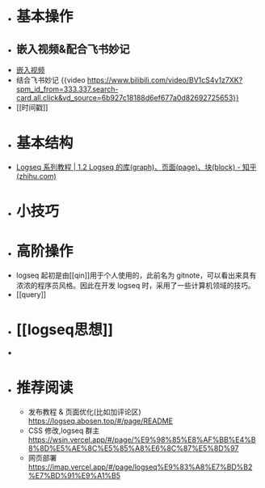 - # 基本操作
- ## 嵌入视频&配合飞书妙记
- [嵌入视频](https://www.xiaohongshu.com/discovery/item/62c96f9900000000210351a7)
- 结合飞书妙记 {{video https://www.bilibili.com/video/BV1cS4y1z7XK?spm_id_from=333.337.search-card.all.click&vd_source=6b927c18188d6ef677a0d82692725653}}
- [[时间戳]]
- # 基本结构
- [Logseq 系列教程 | 1.2 Logseq 的库(graph)、页面(page)、块(block) - 知乎 (zhihu.com)](https://zhuanlan.zhihu.com/p/370299376)
- # 小技巧
- # 高阶操作
- logseq 起初是由[[qin]]用于个人使用的，此前名为 gitnote，可以看出来具有浓浓的程序员风格。因此在开发 logseq 时，采用了一些计算机领域的技巧。
- [[query]]
- # [[logseq思想]]
-
- # 推荐阅读
	- 发布教程 & 页面优化(比如加评论区)  https://logseq.abosen.top/#/page/README
	- CSS 修改,logseq 群主 https://wsin.vercel.app/#/page/%E9%98%85%E8%AF%BB%E4%B8%8D%E5%AE%8C%E5%85%A8%E6%8C%87%E5%8D%97
	- 网页部署 https://imap.vercel.app/#/page/logseq%E9%83%A8%E7%BD%B2%E7%BD%91%E9%A1%B5